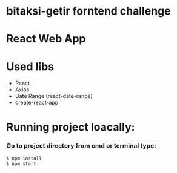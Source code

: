 # bitaksi-getir forntend challenge

# React Web App

# Used libs
- React
- Axios
- Date Range (react-date-range)
- create-react-app

# Running project loacally:

### Go to project directory from cmd or terminal type:
```
$ npm install
$ npm start
```
